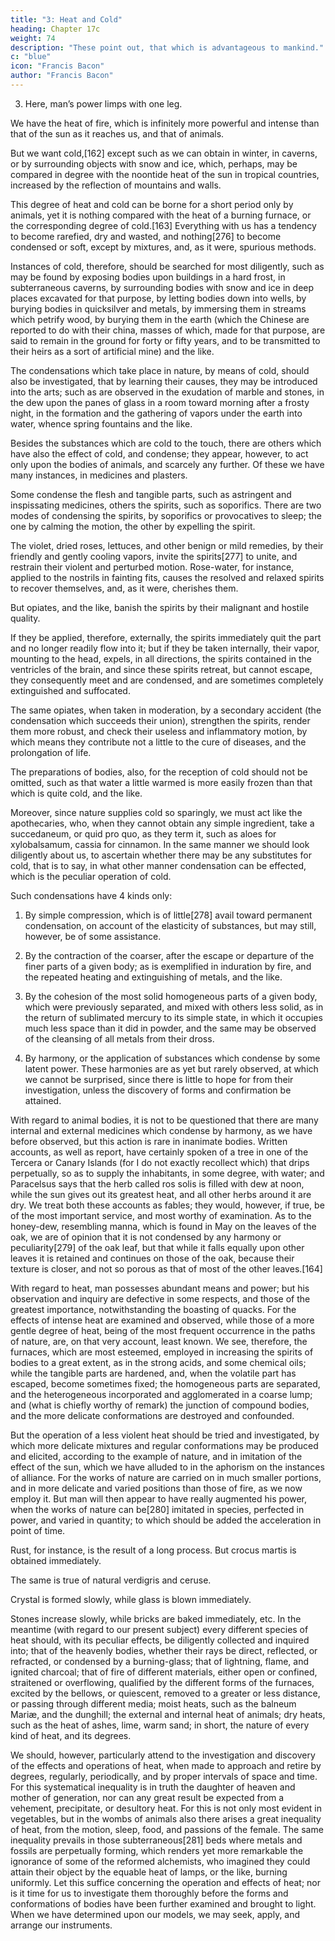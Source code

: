 ```yaml
---
title: "3: Heat and Cold"
heading: Chapter 17c
weight: 74
description: "These point out, that which is advantageous to mankind."
c: "blue"
icon: "Francis Bacon"
author: "Francis Bacon"
---
```



3. Here, man’s power limps with one leg.

We have the heat of fire, which is infinitely more powerful and intense than that of the sun as it reaches us, and that of animals. 

But we want cold,[162] except such as we can obtain in winter, in caverns, or by surrounding objects with snow and ice, which, perhaps, may be compared in degree with the noontide heat of the sun in tropical countries, increased by the reflection of mountains and walls. 

This degree of heat and cold can be borne for a short period only by animals, yet it is nothing compared with the heat of a burning furnace, or the corresponding degree of cold.[163] Everything with us has a tendency to become rarefied, dry and wasted, and nothing[276] to become condensed or soft, except by mixtures, and, as it were, spurious methods.

Instances of cold, therefore, should be searched for most diligently, such as may be found by exposing bodies upon buildings in a hard frost, in subterraneous caverns, by surrounding bodies with snow and ice in deep places excavated for that purpose, by letting bodies down into wells, by burying bodies in quicksilver and metals, by immersing them in streams which petrify wood, by burying them in the earth (which the Chinese are reported to do with their china, masses of which, made for that purpose, are said to remain in the ground for forty or fifty years, and to be transmitted to their heirs as a sort of artificial mine) and the like.

The condensations which take place in nature, by means of cold, should also be investigated, that by learning their causes, they may be introduced into the arts; such as are observed in the exudation of marble and stones, in the dew upon the panes of glass in a room toward morning after a frosty night, in the formation and the gathering of vapors under the earth into water, whence spring fountains and the like.

Besides the substances which are cold to the touch, there are others which have also the effect of cold, and condense; they appear, however, to act only upon the bodies of animals, and scarcely any further. Of these we have many instances, in medicines and plasters. 

Some condense the flesh and tangible parts, such as astringent and inspissating medicines, others the spirits, such as soporifics. There are two modes of condensing the spirits, by soporifics or provocatives to sleep; the one by calming the motion, the other by expelling the spirit.

The violet, dried roses, lettuces, and other benign or mild remedies, by their friendly and gently cooling vapors, invite the spirits[277] to unite, and restrain their violent and perturbed motion. Rose-water, for instance, applied to the nostrils in fainting fits, causes the resolved and relaxed spirits to recover themselves, and, as it were, cherishes them. 

But opiates, and the like, banish the spirits by their malignant and hostile quality. 

If they be applied, therefore, externally, the spirits immediately quit the part and no longer readily flow into it; but if they be taken internally, their vapor, mounting to the head, expels, in all directions, the spirits contained in the ventricles of the brain, and since these spirits retreat, but cannot escape, they consequently meet and are condensed, and are sometimes completely extinguished and suffocated.

The same opiates, when taken in moderation, by a secondary accident (the condensation which succeeds their union), strengthen the spirits, render them more robust, and check their useless and inflammatory motion, by which means they contribute not a little to the cure of diseases, and the prolongation of life.

The preparations of bodies, also, for the reception of cold should not be omitted, such as that water a little warmed is more easily frozen than that which is quite cold, and the like.

Moreover, since nature supplies cold so sparingly, we must act like the apothecaries, who, when they cannot obtain any simple ingredient, take a succedaneum, or quid pro quo, as they term it, such as aloes for xylobalsamum, cassia for cinnamon. In the same manner we should look diligently about us, to ascertain whether there may be any substitutes for cold, that is to say, in what other manner condensation can be effected, which is the peculiar operation of cold. 

Such condensations have 4 kinds only:

1. By simple compression, which is of little[278] avail toward permanent condensation, on account of the elasticity of substances, but may still, however, be of some assistance. 

2. By the contraction of the coarser, after the escape or departure of the finer parts of a given body; as is exemplified in induration by fire, and the repeated heating and extinguishing of metals, and the like. 

3. By the cohesion of the most solid homogeneous parts of a given body, which were previously separated, and mixed with others less solid, as in the return of sublimated mercury to its simple state, in which it occupies much less space than it did in powder, and the same may be observed of the cleansing of all metals from their dross. 

4. By harmony, or the application of substances which condense by some latent power. These harmonies are as yet but rarely observed, at which we cannot be surprised, since there is little to hope for from their investigation, unless the discovery of forms and confirmation be attained. 

With regard to animal bodies, it is not to be questioned that there are many internal and external medicines which condense by harmony, as we have before observed, but this action is rare in inanimate bodies. Written accounts, as well as report, have certainly spoken of a tree in one of the Tercera or Canary Islands (for I do not exactly recollect which) that drips perpetually, so as to supply the inhabitants, in some degree, with water; and Paracelsus says that the herb called ros solis is filled with dew at noon, while the sun gives out its greatest heat, and all other herbs around it are dry. We treat both these accounts as fables; they would, however, if true, be of the most important service, and most worthy of examination. As to the honey-dew, resembling manna, which is found in May on the leaves of the oak, we are of opinion that it is not condensed by any harmony or peculiarity[279] of the oak leaf, but that while it falls equally upon other leaves it is retained and continues on those of the oak, because their texture is closer, and not so porous as that of most of the other leaves.[164]

With regard to heat, man possesses abundant means and power; but his observation and inquiry are defective in some respects, and those of the greatest importance, notwithstanding the boasting of quacks. For the effects of intense heat are examined and observed, while those of a more gentle degree of heat, being of the most frequent occurrence in the paths of nature, are, on that very account, least known. We see, therefore, the furnaces, which are most esteemed, employed in increasing the spirits of bodies to a great extent, as in the strong acids, and some chemical oils; while the tangible parts are hardened, and, when the volatile part has escaped, become sometimes fixed; the homogeneous parts are separated, and the heterogeneous incorporated and agglomerated in a coarse lump; and (what is chiefly worthy of remark) the junction of compound bodies, and the more delicate conformations are destroyed and confounded. 

But the operation of a less violent heat should be tried and investigated, by which more delicate mixtures and regular conformations may be produced and elicited, according to the example of nature, and in imitation of the effect of the sun, which we have alluded to in the aphorism on the instances of alliance. For the works of nature are carried on in much smaller portions, and in more delicate and varied positions than those of fire, as we now employ it. But man will then appear to have really augmented his power, when the works of nature can be[280] imitated in species, perfected in power, and varied in quantity; to which should be added the acceleration in point of time. 

Rust, for instance, is the result of a long process. But crocus martis is obtained immediately. 

The same is true of natural verdigris and ceruse. 

Crystal is formed slowly, while glass is blown immediately. 

Stones increase slowly, while bricks are baked immediately, etc. In the meantime (with regard to our present subject) every different species of heat should, with its peculiar effects, be diligently collected and inquired into; that of the heavenly bodies, whether their rays be direct, reflected, or refracted, or condensed by a burning-glass; that of lightning, flame, and ignited charcoal; that of fire of different materials, either open or confined, straitened or overflowing, qualified by the different forms of the furnaces, excited by the bellows, or quiescent, removed to a greater or less distance, or passing through different media; moist heats, such as the balneum Mariæ, and the dunghill; the external and internal heat of animals; dry heats, such as the heat of ashes, lime, warm sand; in short, the nature of every kind of heat, and its degrees.

We should, however, particularly attend to the investigation and discovery of the effects and operations of heat, when made to approach and retire by degrees, regularly, periodically, and by proper intervals of space and time. For this systematical inequality is in truth the daughter of heaven and mother of generation, nor can any great result be expected from a vehement, precipitate, or desultory heat. For this is not only most evident in vegetables, but in the wombs of animals also there arises a great inequality of heat, from the motion, sleep, food, and passions of the female. The same inequality prevails in those subterraneous[281] beds where metals and fossils are perpetually forming, which renders yet more remarkable the ignorance of some of the reformed alchemists, who imagined they could attain their object by the equable heat of lamps, or the like, burning uniformly. Let this suffice concerning the operation and effects of heat; nor is it time for us to investigate them thoroughly before the forms and conformations of bodies have been further examined and brought to light. When we have determined upon our models, we may seek, apply, and arrange our instruments.


